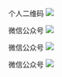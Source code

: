 个人二维码
![](https://firefish-dev-images.oss-cn-hangzhou.aliyuncs.com/dev-images/2022-10-16-22-57-54-image.png)

微信公众号
![](https://firefish-dev-images.oss-cn-hangzhou.aliyuncs.com/dev-images/搜索框传播样式-白色版.png)


微信公众号
![](https://firefish-dev-images.oss-cn-hangzhou.aliyuncs.com/dev-images/20201016-02.png)

微信公众号
![](https://firefish-dev-images.oss-cn-hangzhou.aliyuncs.com/dev-images/1665933617793.jpg)